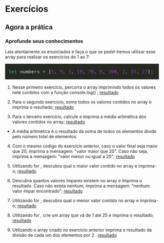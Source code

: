 # Exercícios

## Agora a prática

### Aprofunde seus conhecimentos

Leia atentamente os enunciados e faça o que se pede! Iremos utilizar esse array para realizar os exercícios do 1 ao 7:

![](./copiar.png)

1. Nesse primeiro exercício, percorra o array imprimindo todos os valores nele contidos com a função console.log() ; [resultado](script1.js)

2. Para o segundo exercício, some todos os valores contidos no array e imprima o resultado; [resultado](script2.js)

3. Para o terceiro exercício, calcule e imprima a média aritmética dos valores contidos no array; [resultado](script3.js)

- A média aritmética é o resultado da soma de todos os elementos divido pelo número total de elementos.

4. Com o mesmo código do exercício anterior, caso o valor final seja maior que 20, imprima a mensagem: "valor maior que 20". Caso não seja, imprima a mensagem: "valor menor ou igual a 20"; [resultado](script4.js)

5. Utilizando for , descubra qual o maior valor contido no array e imprima-o; [resultado](script5.js)

6. Descubra quantos valores ímpares existem no array e imprima o resultado. Caso não exista nenhum, imprima a mensagem: "nenhum valor ímpar encontrado"; [resultado](script6.js)

7. Utilizando for , descubra qual o menor valor contido no array e imprima-o; [resultado](script7.js)

8. Utilizando for , crie um array que vá de 1 até 25 e imprima o resultado; [resultado](script8.js)

9. Utilizando o array criado no exercício anterior imprima o resultado da divisão de cada um dos elementos por 2 . [resultado](script9.js)
